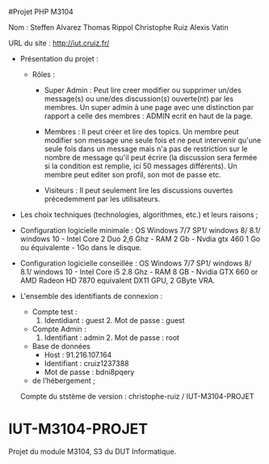 #Projet PHP M3104

Nom : Steffen Alvarez Thomas Rippol Christophe Ruiz Alexis Vatin

URL du site : http://iut.cruiz.fr/

* Présentation du projet :           

  * Rôles :  
     * Super Admin : Peut lire creer modifier ou supprimer un/des message(s) ou une/des discussion(s) ouverte(nt) par les membres. Un super admin à une page avec une distinction par rapport a celle des membres : ADMIN ecrit en haut de la page.  
       
    * Membres : Il peut créer et lire des topics. Un membre peut modifier son message une seule fois et ne peut intervenir qu'une seule fois dans un message mais n'a pas de restriction sur le nombre de message qu'il peut écrire (la discussion sera fermée si la condition est remplie, ici 50 messages différents). Un membre peut editer son profil, son mot de passe etc.   
    
    * Visiteurs : Il peut seulement lire les discussions ouvertes précedemment par les utilisateurs.  
    
* Les choix techniques (technologies, algorithmes, etc.) et leurs raisons ;   

* Configuration logicielle minimale : OS Windows 7/7 SP1/ windows 8/ 8.1/ windows 10 - Intel Core 2 Duo 2,6 Ghz - RAM 2 Gb - Nvdia gtx 460 1 Go ou équivalente - 1Go dans le disque.  

* Configuration logicielle conseillée : OS Windows 7/7 SP1/ windows 8/ 8.1/ windows 10 - Intel Core i5 2.8 Ghz - RAM 8 GB  -  Nvidia GTX 660 or AMD Radeon HD 7870 equivalent DX11 GPU, 2 GByte VRA.  

* L'ensemble des identifiants de connexion :    
    * Compte test :   
        1. Identidiant : guest     2. Mot de passe : guest  
    * Compte Admin :   
        1. Identifiant : admin     2. Mot de passe : root    
    * Base de données   
        * Host : 91.216.107.164  
        * Identifiant : cruiz1237388    
        * Mot de passe : bdni8pqery            
    * de l’hébergement ;  
  
  Compte du ststème de version : christophe-ruiz / IUT-M3104-PROJET                   

# IUT-M3104-PROJET
Projet du module M3104, S3 du DUT Informatique.
